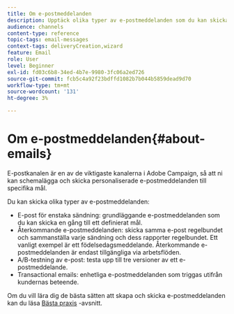 ```yaml
---
title: Om e-postmeddelanden
description: Upptäck olika typer av e-postmeddelanden som du kan skicka med Adobe Campaign.
audience: channels
content-type: reference
topic-tags: email-messages
context-tags: deliveryCreation,wizard
feature: Email
role: User
level: Beginner
exl-id: fd03c6b8-34ed-4b7e-9980-3fc06a2ed726
source-git-commit: fcb5c4a92f23bdffd1082b7b044b5859dead9d70
workflow-type: tm+mt
source-wordcount: '131'
ht-degree: 3%

---
```


# Om e-postmeddelanden{#about-emails}

E-postkanalen är en av de viktigaste kanalerna i Adobe Campaign, så att ni kan schemalägga och skicka personaliserade e-postmeddelanden till specifika mål.

Du kan skicka olika typer av e-postmeddelanden:

* E-post för enstaka sändning: grundläggande e-postmeddelanden som du kan skicka en gång till ett definierat mål.
* Återkommande e-postmeddelanden: skicka samma e-post regelbundet och sammanställa varje sändning och dess rapporter regelbundet. Ett vanligt exempel är ett födelsedagsmeddelande. Återkommande e-postmeddelanden är endast tillgängliga via arbetsflöden.
* A/B-testning av e-post: testa upp till tre versioner av ett e-postmeddelande.
* Transactional emails: enhetliga e-postmeddelanden som triggas utifrån kundernas beteende.

Om du vill lära dig de bästa sätten att skapa och skicka e-postmeddelanden kan du läsa [Bästa praxis](../../sending/using/delivery-best-practices.md) -avsnitt.
